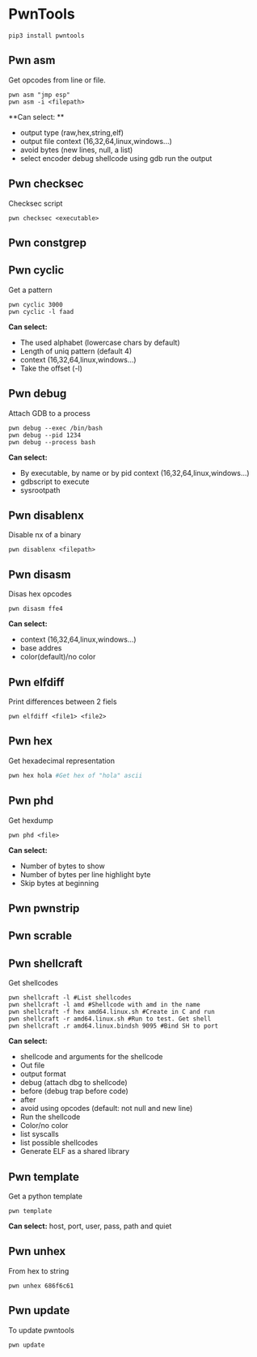 # PwnTools

```
pip3 install pwntools
```

## Pwn asm 

Get opcodes from line or file. 

```
pwn asm "jmp esp" 
pwn asm -i <filepath>
```

**Can select: **

* output type (raw,hex,string,elf)
* output file context (16,32,64,linux,windows...)
* avoid bytes (new lines, null, a list) 
* select encoder debug shellcode using gdb run the output

##   **Pwn checksec**

Checksec script 

```
pwn checksec <executable>
```

## Pwn constgrep

## Pwn cyclic 

Get a pattern

```
pwn cyclic 3000
pwn cyclic -l faad
```

**Can select:**    

* The used alphabet (lowercase chars by default)
* Length of uniq pattern (default 4)
* context (16,32,64,linux,windows...)
* Take the offset (-l)

## Pwn debug

Attach GDB to a process

```
pwn debug --exec /bin/bash
pwn debug --pid 1234
pwn debug --process bash
```

**Can select:** 

* By executable, by name or by pid context (16,32,64,linux,windows...) 
* gdbscript to execute 
* sysrootpath

## Pwn disablenx 

Disable nx of a binary  

```
pwn disablenx <filepath>
```

## Pwn disasm 

Disas hex opcodes

```
pwn disasm ffe4
```

**Can select:** 

* context (16,32,64,linux,windows...) 
* base addres 
* color(default)/no color

## Pwn elfdiff 

Print differences between 2 fiels

```
pwn elfdiff <file1> <file2>
```

## Pwn hex 

Get hexadecimal representation

```bash
pwn hex hola #Get hex of "hola" ascii
```

## Pwn phd 

Get hexdump 

```
pwn phd <file>
```

 **Can select:** 

* Number of bytes to show 
* Number of bytes per line highlight byte 
* Skip bytes at beginning

## Pwn pwnstrip 

## Pwn scrable

## Pwn shellcraft 

Get shellcodes

```
pwn shellcraft -l #List shellcodes 
pwn shellcraft -l amd #Shellcode with amd in the name
pwn shellcraft -f hex amd64.linux.sh #Create in C and run
pwn shellcraft -r amd64.linux.sh #Run to test. Get shell 
pwn shellcraft .r amd64.linux.bindsh 9095 #Bind SH to port
```

**Can select:**

* shellcode and arguments for the shellcode
* Out file
* output format
* debug (attach dbg to shellcode)
* before (debug trap before code) 
* after
* avoid using opcodes (default: not null and new line)
* Run the shellcode
* Color/no color
* list syscalls 
* list possible shellcodes 
* Generate ELF as a shared library

## Pwn template 

Get a python template 

```
pwn template
```

**Can select:** host, port, user, pass, path and quiet

## Pwn unhex 

From hex to string 

```
pwn unhex 686f6c61
```

## Pwn update 

To update pwntools

```
pwn update
```
